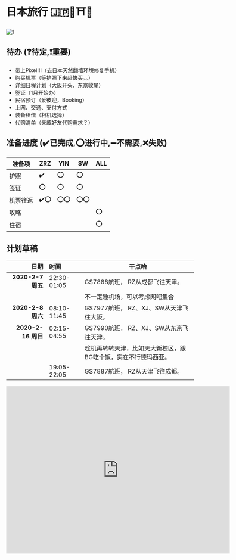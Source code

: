 # 日本旅行 🇯🇵🗼⛩️🍣


![1](https://i0.wp.com/coffscoast.focusmag.com.au/focus-uploads/2017/02/000040233036.jpg?zoom=2.625&resize=387%2C184&ssl=1)

## 待办 (❓待定,❗重要)

- 带上Pixel!!!（去日本天然翻墙环境修复手机）
- 购买机票（等护照下来赶快买。。）
- 详细日程计划（大阪开头，东京收尾）
- 签证（1月开始办）
- 民宿预订（爱彼迎，Booking）
- 上网、交通、支付方式
- 装备租借（相机选择）
- 代购清单（亲戚好友代购需求？）

## 准备进度 (✔️已完成,⭕进行中,➖不需要,❌失败)

|准备项|ZRZ|YIN|SW|ALL|
|---  |---|---|---|---|
|护照|✔️|⭕|⭕||
|签证|⭕|⭕|⭕||
|机票往返|✔️⭕|⭕⭕|⭕⭕||
|攻略||||⭕|
|住宿||||⭕|

## 计划草稿

| 日期        | 时间           | 干点啥  |
| -------------: |:-------------| -----|
|**2020-2-7 周五**| 22:30-01:05|GS7888航班， RZ从成都飞往天津。|
|||不一定睡机场，可以考虑网吧集合|
|**2020-2-8 周六**|08:10-11:45| GS7977航班， RZ、XJ、SW从天津飞往大阪。|
|**2020-2-16 周日**|02:15-04:55| GS7990航班， RZ、XJ、SW从东京飞往天津。|
|||趁机再转转天津，比如天大新校区，跟BG吃个饭，实在不行德玛西亚。|
||19:05-22:05|GS7887航班， RZ从天津飞往成都。|


  <iframe src="https://www.google.com/maps/embed?pb=!1m28!1m12!1m3!1d3280.362138077872!2d135.5012757152321!3d34.696044880435764!2m3!1f0!2f0!3f0!3m2!1i1024!2i768!4f13.1!4m13!3e3!4m5!1s0x6000e6e90e4c983b%3A0xac1348cd8b18acd!2sO%20Gallery%20Eyes!3m2!1d34.69702!2d135.5034849!4m5!1s0x6000e6e88ec05f7f%3A0x7df46ec58e958c1b!2zSmFwYW4sIOOAkjUzMC0wMDQ3IE9zYWthLCBLaXRhIFdhcmQsIE5pc2hpdGVubWEsIDIgQ2hvbWXiiJIx4oiSMTgg6Ii55YWl5qmL!3m2!1d34.694942!2d135.503623!5e0!3m2!1sen!2spt!4v1572320659350!5m2!1sen!2spt" width="600" height="450" frameborder="0" style="border:0;" allowfullscreen=""></iframe>
